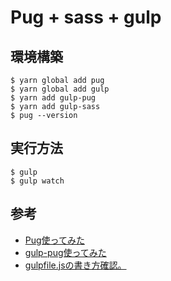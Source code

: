 # Pug + sass + gulp
## 環境構築
```
$ yarn global add pug
$ yarn global add gulp
$ yarn add gulp-pug
$ yarn add gulp-sass
$ pug --version
```

## 実行方法
```
$ gulp
$ gulp watch
```

## 参考
- [Pug使ってみた](https://www.m-field.biz/archives/3363)
- [gulp-pug使ってみた](https://blog.mismithportfolio.com/web/20160618gulpjadepug)
- [gulpfile.jsの書き方確認。](https://qiita.com/hitomi5/items/47d98a35314f129abbf6)
